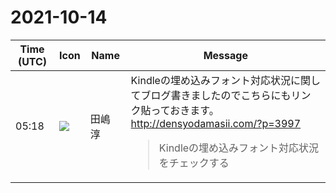 # 2021-10-14

|Time (UTC)|Icon|Name|Message|
|---|---|---|---|
|05:18|![](https://secure.gravatar.com/avatar/698cc14290c3976fdd9f0a23494b87c1.jpg?s=72&d=https%3A%2F%2Fa.slack-edge.com%2Fdf10d%2Fimg%2Favatars%2Fava_0018-72.png)|田嶋　淳|Kindleの埋め込みフォント対応状況に関してブログ書きましたのでこちらにもリンク貼っておきます。<br><http://densyodamasii.com/?p=3997><br><blockquote>Kindleの埋め込みフォント対応状況をチェックする</blockquote>|
